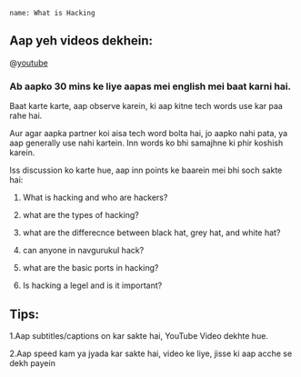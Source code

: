 ```ngMeta
name: What is Hacking
```


## Aap yeh videos dekhein:

@[youtube](mOiMU9fIEwk)



### Ab aapko 30 mins ke liye aapas mei english mei baat karni hai.

Baat karte karte, aap observe karein, ki aap kitne tech words use kar paa rahe hai.

Aur agar aapka partner koi aisa tech word bolta hai, jo aapko nahi pata, ya aap generally use nahi kartein. Inn words ko bhi samajhne ki phir koshish karein.

Iss discussion ko karte hue, aap inn points ke baarein mei bhi soch sakte hai:

1. What is hacking and who are hackers? 

2. what are the types of hacking? 

3. what are the differecnce between black hat, grey hat, and white hat? 

4. can anyone in navgurukul hack? 

5. what are the basic ports in hacking? 

6. Is hacking a legel and is it important? 

## Tips:
1.Aap subtitles/captions on kar sakte hai, YouTube Video dekhte hue.

2.Aap speed kam ya jyada kar sakte hai, video ke liye, jisse ki aap acche se dekh payein

